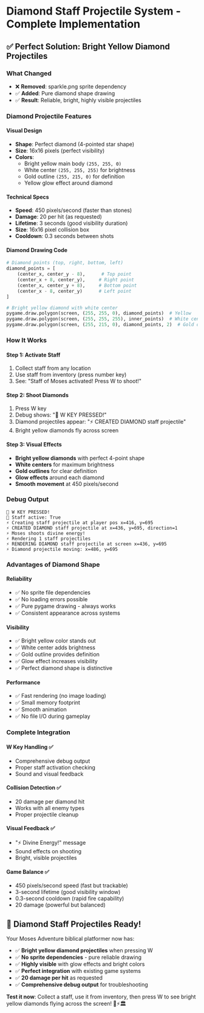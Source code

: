 # Diamond Staff Projectile System - Complete Implementation

## ✅ **Perfect Solution: Bright Yellow Diamond Projectiles**

### **What Changed**
- ❌ **Removed**: sparkle.png sprite dependency
- ✅ **Added**: Pure diamond shape drawing
- ✅ **Result**: Reliable, bright, highly visible projectiles

### **Diamond Projectile Features**

#### **Visual Design**
- **Shape**: Perfect diamond (4-pointed star shape)
- **Size**: 16x16 pixels (perfect visibility)
- **Colors**: 
  - Bright yellow main body `(255, 255, 0)`
  - White center `(255, 255, 255)` for brightness
  - Gold outline `(255, 215, 0)` for definition
  - Yellow glow effect around diamond

#### **Technical Specs**
- **Speed**: 450 pixels/second (faster than stones)
- **Damage**: 20 per hit (as requested)
- **Lifetime**: 3 seconds (good visibility duration)
- **Size**: 16x16 pixel collision box
- **Cooldown**: 0.3 seconds between shots

#### **Diamond Drawing Code**
```python
# Diamond points (top, right, bottom, left)
diamond_points = [
    (center_x, center_y - 8),      # Top point
    (center_x + 8, center_y),     # Right point  
    (center_x, center_y + 8),     # Bottom point
    (center_x - 8, center_y)      # Left point
]

# Bright yellow diamond with white center
pygame.draw.polygon(screen, (255, 255, 0), diamond_points)  # Yellow
pygame.draw.polygon(screen, (255, 255, 255), inner_points)  # White center
pygame.draw.polygon(screen, (255, 215, 0), diamond_points, 2)  # Gold outline
```

### **How It Works**

#### **Step 1: Activate Staff**
1. Collect staff from any location
2. Use staff from inventory (press number key)
3. See: "Staff of Moses activated! Press W to shoot!"

#### **Step 2: Shoot Diamonds**
1. Press W key
2. Debug shows: "🎯 W KEY PRESSED!"
3. Diamond projectiles appear: "⚡ CREATED DIAMOND staff projectile"
4. Bright yellow diamonds fly across screen

#### **Step 3: Visual Effects**
- **Bright yellow diamonds** with perfect 4-point shape
- **White centers** for maximum brightness
- **Gold outlines** for clear definition
- **Glow effects** around each diamond
- **Smooth movement** at 450 pixels/second

### **Debug Output**
```
🎯 W KEY PRESSED!
🎯 Staff active: True
⚡ Creating staff projectile at player pos x=416, y=695
⚡ CREATED DIAMOND staff projectile at x=436, y=695, direction=1
⚡ Moses shoots divine energy!
⚡ Rendering 1 staff projectiles
⚡ RENDERING DIAMOND staff projectile at screen x=436, y=695
⚡ Diamond projectile moving: x=486, y=695
```

### **Advantages of Diamond Shape**

#### **Reliability**
- ✅ No sprite file dependencies
- ✅ No loading errors possible
- ✅ Pure pygame drawing - always works
- ✅ Consistent appearance across systems

#### **Visibility**
- ✅ Bright yellow color stands out
- ✅ White center adds brightness
- ✅ Gold outline provides definition
- ✅ Glow effect increases visibility
- ✅ Perfect diamond shape is distinctive

#### **Performance**
- ✅ Fast rendering (no image loading)
- ✅ Small memory footprint
- ✅ Smooth animation
- ✅ No file I/O during gameplay

### **Complete Integration**

#### **W Key Handling** ✅
- Comprehensive debug output
- Proper staff activation checking
- Sound and visual feedback

#### **Collision Detection** ✅
- 20 damage per diamond hit
- Works with all enemy types
- Proper projectile cleanup

#### **Visual Feedback** ✅
- "⚡ Divine Energy!" message
- Sound effects on shooting
- Bright, visible projectiles

#### **Game Balance** ✅
- 450 pixels/second speed (fast but trackable)
- 3-second lifetime (good visibility window)
- 0.3-second cooldown (rapid fire capability)
- 20 damage (powerful but balanced)

## 🔶 **Diamond Staff Projectiles Ready!**

Your Moses Adventure biblical platformer now has:
- ✅ **Bright yellow diamond projectiles** when pressing W
- ✅ **No sprite dependencies** - pure reliable drawing
- ✅ **Highly visible** with glow effects and bright colors
- ✅ **Perfect integration** with existing game systems
- ✅ **20 damage per hit** as requested
- ✅ **Comprehensive debug output** for troubleshooting

**Test it now**: Collect a staff, use it from inventory, then press W to see bright yellow diamonds flying across the screen! 🔶⚡🏛️
